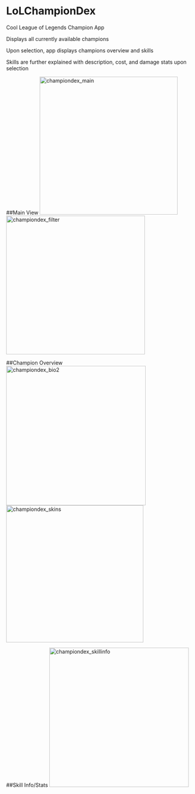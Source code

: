 # LoLChampionDex
Cool League of Legends Champion App

Displays all currently available champions

Upon selection, app displays champions overview and skills

Skills are further explained with description, cost, and damage stats upon selection


##Main View
<img width="371" alt="championdex_main" src="https://cloud.githubusercontent.com/assets/17623389/20238163/d76bdd3c-a899-11e6-9888-db493c77b5f8.png">        <img width="373" alt="championdex_filter" src="https://cloud.githubusercontent.com/assets/17623389/20238166/e5ccb40a-a899-11e6-81a4-91017e943d01.png">

##Champion Overview
<img width="375" alt="championdex_bio2" src="https://cloud.githubusercontent.com/assets/17623389/20238172/f748ad60-a899-11e6-8e63-ef6cc67505bf.png">        <img width="369" alt="championdex_skins" src="https://cloud.githubusercontent.com/assets/17623389/20238178/073c8660-a89a-11e6-9a41-c02bd90e7830.png">

##Skill Info/Stats
<img width="375" alt="championdex_skillinfo" src="https://cloud.githubusercontent.com/assets/17623389/20238185/5163ecba-a89a-11e6-8a1a-4af77a2e556c.png">
